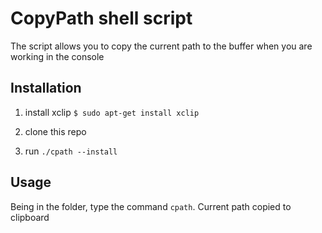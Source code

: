 # CopyPath shell script

The script allows you to copy the current path to the buffer when you are working in the console

## Installation
1. install xclip `$ sudo apt-get install xclip`
2. clone this repo

3. run `./cpath --install`

## Usage

Being in the folder, type the command `cpath`. Current path copied to clipboard
